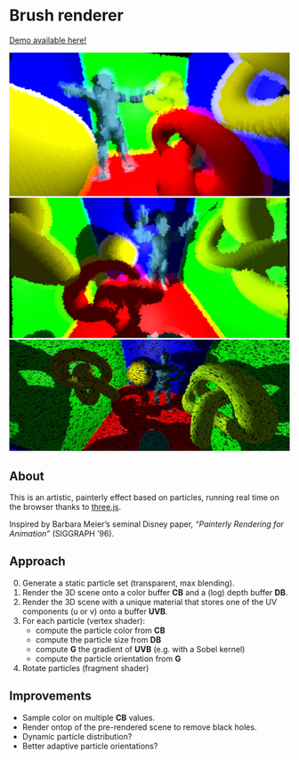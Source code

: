 
# Brush renderer

[Demo available here!](https://madblade.github.io/brush-renderer/)

![](https://raw.githubusercontent.com/madblade/brush-renderer/master/img/capture2.jpg)
![](https://raw.githubusercontent.com/madblade/brush-renderer/master/img/capture3.jpg)
![](https://raw.githubusercontent.com/madblade/brush-renderer/master/img/capture4.jpg)

## About

This is an artistic, painterly effect based on particles, running real time on the browser thanks to
[three.js](http://threejs.org/).

Inspired by Barbara Meier’s seminal Disney paper, _“Painterly Rendering for Animation”_ (SIGGRAPH ’96).

## Approach

0. Generate a static particle set (transparent, max blending).
1. Render the 3D scene onto a color buffer **CB** and a (log) depth buffer **DB**.
2. Render the 3D scene with a unique material that stores one of the UV components (u or v) onto a buffer **UVB**.
3. For each particle (vertex shader):
    - compute the particle color from **CB**
    - compute the particle size from **DB**
    - compute **G** the gradient of **UVB** (e.g. with a Sobel kernel)
    - compute the particle orientation from **G**
4. Rotate particles (fragment shader)

## Improvements

- Sample color on multiple **CB** values.
- Render ontop of the pre-rendered scene to remove black holes.
- Dynamic particle distribution?
- Better adaptive particle orientations?
